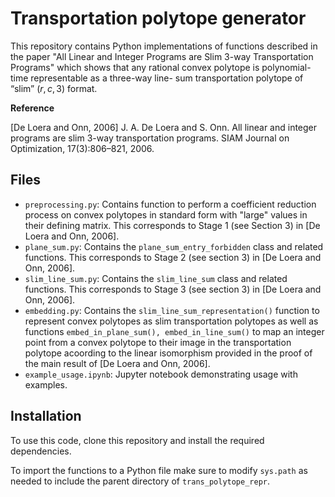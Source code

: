 # Transportation polytope generator

This repository contains Python implementations of functions described in the paper "All Linear and Integer Programs are Slim 3-way Transportation Programs" which shows that any rational convex polytope is polynomial-time representable as a three-way line-
sum transportation polytope of “slim” $(r, c, 3)$ format.

__Reference__

[De Loera and Onn, 2006] J. A. De Loera and S. Onn. All linear and integer programs are slim 3-way transportation
programs. SIAM Journal on Optimization, 17(3):806–821, 2006.

## Files

- `preprocessing.py`: Contains function to perform a coefficient reduction process on convex polytopes in standard form with "large" values in their defining matrix. This corresponds to Stage 1 (see Section 3) in [De Loera and Onn, 2006].
- `plane_sum.py`: Contains the `plane_sum_entry_forbidden` class and related functions. This corresponds to Stage 2 (see section 3) in [De Loera and Onn, 2006].
- `slim_line_sum.py`: Contains the `slim_line_sum` class and related functions. This corresponds to Stage 3 (see section 3) in [De Loera and Onn, 2006].
- `embedding.py`: Contains the `slim_line_sum_representation()` function to represent convex polytopes as slim transportation polytopes as well as functions `embed_in_plane_sum(), embed_in_line_sum()` to map an integer point from a convex polytope to their image in the transportation polytope acoording to the linear isomorphism provided in the proof of the main result of [De Loera and Onn, 2006].
- `example_usage.ipynb`: Jupyter notebook demonstrating usage with examples.

## Installation

To use this code, clone this repository and install the required dependencies.

To import the functions to a Python file make sure to modify `sys.path` as needed to include the parent directory of `trans_polytope_repr`.